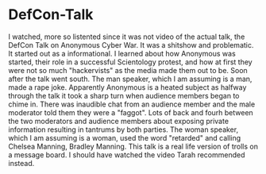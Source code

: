 # DefCon-Talk

I watched, more so listented since it was not video of the actual talk, the DefCon Talk on Anonymous Cyber War.
It was a shitshow and problematic. It started out as a informational. I learned about how Anonymous was started,
their role in a  successful Scientology protest, and how at first they were not so much "hackervists" as the media made
them out to be. Soon after the talk went south. The man speaker, which I am assuming is a man, made a rape joke. Apparently Anonymous is a heated subject as halfway through the talk it took a sharp turn when audience members began to chime in. There was inaudible chat from an audience member and the male moderator told them they were a "faggot". Lots of back and fourh between the two moderators and audience members about exposing private information resulting in tantrums by both parties. The woman speaker, which I am assuming is a woman, used the word "retarded" and calling Chelsea Manning, Bradley Manning. This talk is a real life version of trolls on a message board. I should have watched the video Tarah recommended instead. 

